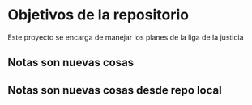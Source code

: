 # Objetivos de la repositorio

Este proyecto se encarga de manejar los planes de la liga de la justicia


## Notas son nuevas cosas 
## Notas son nuevas cosas desde repo local
